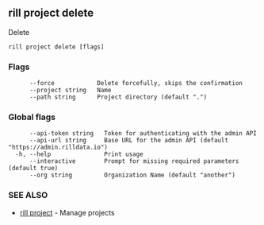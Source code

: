 ## rill project delete

Delete

```
rill project delete [flags]
```

### Flags

```
      --force            Delete forcefully, skips the confirmation
      --project string   Name
      --path string      Project directory (default ".")
```

### Global flags

```
      --api-token string   Token for authenticating with the admin API
      --api-url string     Base URL for the admin API (default "https://admin.rilldata.io")
  -h, --help               Print usage
      --interactive        Prompt for missing required parameters (default true)
      --org string         Organization Name (default "another")
```

### SEE ALSO

* [rill project](project.md)	 - Manage projects

